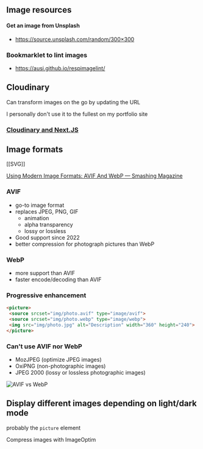 ## Image resources

#### Get an image from Unsplash

-   https://source.unsplash.com/random/300×300


### Bookmarklet to lint images 
- https://ausi.github.io/respimagelint/

## Cloudinary

Can transform images on the go by updating the URL

I personally don't use it to the fullest on my portfolio site

### [Cloudinary and Next.JS](https://spacejelly.dev/posts/how-to-use-cloudinary-images-in-next-js-with-blurred-placeholders/)


## Image formats

[[SVG]]

[Using Modern Image Formats: AVIF And WebP — Smashing Magazine](https://www.smashingmagazine.com/2021/09/modern-image-formats-avif-webp/)

### AVIF
- go-to image format
- replaces JPEG, PNG, GIF
	- animation
	- alpha transparency
	- lossy or lossless
- Good support since 2022
- better compression for photograph pictures than WebP

### WebP
- more support than AVIF
- faster encode/decoding than AVIF

### Progressive enhancement

```html
<picture>
 <source srcset="img/photo.avif" type="image/avif">
 <source srcset="img/photo.webp" type="image/webp">
 <img src="img/photo.jpg" alt="Description" width="360" height="240">
</picture>
```
### Can't use AVIF nor WebP

- MozJPEG (optimize JPEG images)
- OxiPNG (non-photographic images)
- JPEG 2000 (lossy or lossless photographic images)


![AVIF vs WebP](https://res.cloudinary.com/indysigner/image/fetch/f_auto,q_80/w_2000/https://archive.smashing.media/assets/344dbf88-fdf9-42bb-adb4-46f01eedd629/b3e168f7-0c9a-46dc-be3d-bd379be6ad7b/modern-image-formats-3.png)

## Display different images depending on light/dark mode

probably the `picture` element


Compress images with ImageOptim